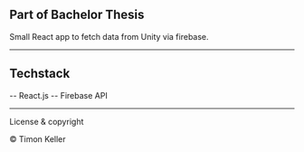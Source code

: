 ## Part of Bachelor Thesis

Small React app to fetch data from Unity via firebase.

---

## Techstack

-- React.js
-- Firebase API

--- 

License & copyright

© Timon Keller
